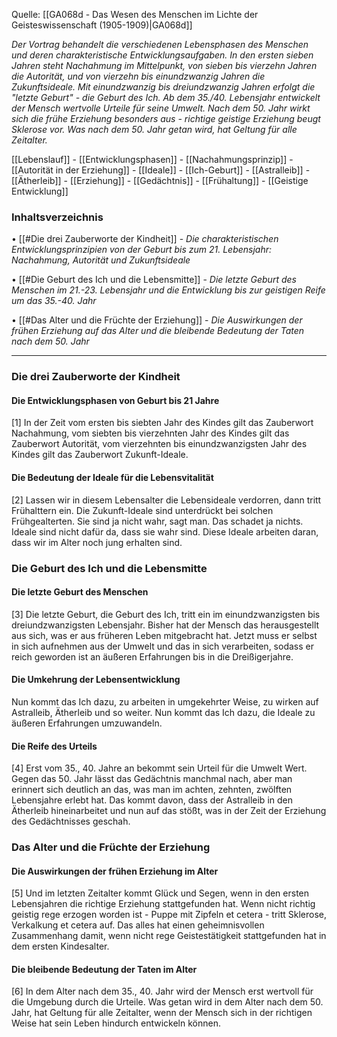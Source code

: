 Quelle: [[GA068d - Das Wesen des Menschen im Lichte der Geisteswissenschaft (1905-1909)|GA068d]]

_Der Vortrag behandelt die verschiedenen Lebensphasen des Menschen und deren charakteristische Entwicklungsaufgaben. In den ersten sieben Jahren steht Nachahmung im Mittelpunkt, von sieben bis vierzehn Jahren die Autorität, und von vierzehn bis einundzwanzig Jahren die Zukunftsideale. Mit einundzwanzig bis dreiundzwanzig Jahren erfolgt die "letzte Geburt" - die Geburt des Ich. Ab dem 35./40. Lebensjahr entwickelt der Mensch wertvolle Urteile für seine Umwelt. Nach dem 50. Jahr wirkt sich die frühe Erziehung besonders aus - richtige geistige Erziehung beugt Sklerose vor. Was nach dem 50. Jahr getan wird, hat Geltung für alle Zeitalter._

[[Lebenslauf]] - [[Entwicklungsphasen]] - [[Nachahmungsprinzip]] - [[Autorität in der Erziehung]] - [[Ideale]] - [[Ich-Geburt]] - [[Astralleib]] - [[Ätherleib]] - [[Erziehung]] - [[Gedächtnis]] - [[Frühaltung]] - [[Geistige Entwicklung]]

### Inhaltsverzeichnis

• [[#Die drei Zauberworte der Kindheit]] - _Die charakteristischen Entwicklungsprinzipien von der Geburt bis zum 21. Lebensjahr: Nachahmung, Autorität und Zukunftsideale_

• [[#Die Geburt des Ich und die Lebensmitte]] - _Die letzte Geburt des Menschen im 21.-23. Lebensjahr und die Entwicklung bis zur geistigen Reife um das 35.-40. Jahr_

• [[#Das Alter und die Früchte der Erziehung]] - _Die Auswirkungen der frühen Erziehung auf das Alter und die bleibende Bedeutung der Taten nach dem 50. Jahr_

---

### Die drei Zauberworte der Kindheit

#### Die Entwicklungsphasen von Geburt bis 21 Jahre

[1] In der Zeit vom ersten bis siebten Jahr des Kindes gilt das Zauberwort Nachahmung, vom siebten bis vierzehnten Jahr des Kindes gilt das Zauberwort Autorität, vom vierzehnten bis einundzwanzigsten Jahr des Kindes gilt das Zauberwort Zukunft-Ideale.

#### Die Bedeutung der Ideale für die Lebensvitalität

[2] Lassen wir in diesem Lebensalter die Lebensideale verdorren, dann tritt Frühalttern ein. Die Zukunft-Ideale sind unterdrückt bei solchen Frühgealterten. Sie sind ja nicht wahr, sagt man. Das schadet ja nichts. Ideale sind nicht dafür da, dass sie wahr sind. Diese Ideale arbeiten daran, dass wir im Alter noch jung erhalten sind.

### Die Geburt des Ich und die Lebensmitte

#### Die letzte Geburt des Menschen

[3] Die letzte Geburt, die Geburt des Ich, tritt ein im einundzwanzigsten bis dreiundzwanzigsten Lebensjahr. Bisher hat der Mensch das herausgestellt aus sich, was er aus früheren Leben mitgebracht hat. Jetzt muss er selbst in sich aufnehmen aus der Umwelt und das in sich verarbeiten, sodass er reich geworden ist an äußeren Erfahrungen bis in die Dreißigerjahre.

#### Die Umkehrung der Lebensentwicklung

Nun kommt das Ich dazu, zu arbeiten in umgekehrter Weise, zu wirken auf Astralleib, Ätherleib und so weiter. Nun kommt das Ich dazu, die Ideale zu äußeren Erfahrungen umzuwandeln.

#### Die Reife des Urteils

[4] Erst vom 35., 40. Jahre an bekommt sein Urteil für die Umwelt Wert. Gegen das 50. Jahr lässt das Gedächtnis manchmal nach, aber man erinnert sich deutlich an das, was man im achten, zehnten, zwölften Lebensjahre erlebt hat. Das kommt davon, dass der Astralleib in den Ätherleib hineinarbeitet und nun auf das stößt, was in der Zeit der Erziehung des Gedächtnisses geschah.

### Das Alter und die Früchte der Erziehung

#### Die Auswirkungen der frühen Erziehung im Alter

[5] Und im letzten Zeitalter kommt Glück und Segen, wenn in den ersten Lebensjahren die richtige Erziehung stattgefunden hat. Wenn nicht richtig geistig rege erzogen worden ist - Puppe mit Zipfeln et cetera - tritt Sklerose, Verkalkung et cetera auf. Das alles hat einen geheimnisvollen Zusammenhang damit, wenn nicht rege Geistestätigkeit stattgefunden hat in dem ersten Kindesalter.

#### Die bleibende Bedeutung der Taten im Alter

[6] In dem Alter nach dem 35., 40. Jahr wird der Mensch erst wertvoll für die Umgebung durch die Urteile. Was getan wird in dem Alter nach dem 50. Jahr, hat Geltung für alle Zeitalter, wenn der Mensch sich in der richtigen Weise hat sein Leben hindurch entwickeln können.